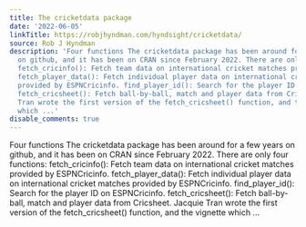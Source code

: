 ```yaml
---
title: The cricketdata package
date: '2022-06-05'
linkTitle: https://robjhyndman.com/hyndsight/cricketdata/
source: Rob J Hyndman
description: 'Four functions The cricketdata package has been around for a few years
  on github, and it has been on CRAN since February 2022. There are only four functions:
  fetch_cricinfo(): Fetch team data on international cricket matches provided by ESPNCricinfo.
  fetch_player_data(): Fetch individual player data on international cricket matches
  provided by ESPNCricinfo. find_player_id(): Search for the player ID on ESPNCricinfo.
  fetch_cricsheet(): Fetch ball-by-ball, match and player data from Cricsheet. Jacquie
  Tran wrote the first version of the fetch_cricsheet() function, and the vignette
  which ...'
disable_comments: true
---
```

Four functions The cricketdata package has been around for a few years on github, and it has been on CRAN since February 2022. There are only four functions: fetch_cricinfo(): Fetch team data on international cricket matches provided by ESPNCricinfo. fetch_player_data(): Fetch individual player data on international cricket matches provided by ESPNCricinfo. find_player_id(): Search for the player ID on ESPNCricinfo. fetch_cricsheet(): Fetch ball-by-ball, match and player data from Cricsheet. Jacquie Tran wrote the first version of the fetch_cricsheet() function, and the vignette which ...